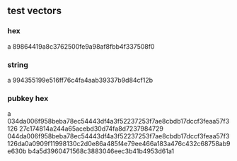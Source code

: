 ## test vectors

### hex

a
89864419a8c3762500fe9a98af8fbb4f337508f0

### string

a
994355199e516ff76c4fa4aab39337b9d84cf12b

### pubkey hex

a
034da006f958beba78ec54443df4a3f52237253f7ae8cbdb17dccf3feaa57f3126
27c174814a244a65acebd30d74fa8d7237984729
044da006f958beba78ec54443df4a3f52237253f7ae8cbdb17dccf3feaa57f3126da0a0909f11998130c2d0e86a485f4e79ee466a183a476c432c68758ab9e630b
b4a5d3960471568c3883046eec3b41b4953d61a1
